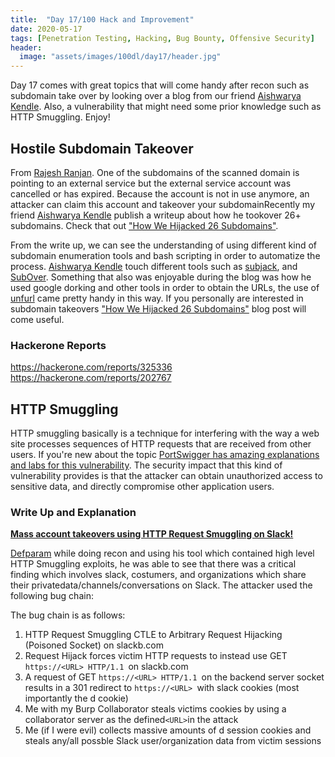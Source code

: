 ```yaml
---
title:  "Day 17/100 Hack and Improvement"
date: 2020-05-17
tags: [Penetration Testing, Hacking, Bug Bounty, Offensive Security]
header: 
  image: "assets/images/100dl/day17/header.jpg"
---
```


Day 17 comes with great topics that will come handy after recon such as subdomain take over by looking over a blog from our friend [Aishwarya Kendle](https://twitter.com/aish_kendle). Also, a vulnerability that might need some prior knowledge such as HTTP Smuggling. Enjoy!

## Hostile Subdomain Takeover

From [Rajesh Ranjan](https://twitter.com/eh_rajesh). One of the subdomains of the scanned domain is pointing to an external service but the external service account was cancelled or has expired. Because the account is not in use anymore, an attacker can claim this account and takeover your subdomainRecently my friend [Aishwarya Kendle](https://twitter.com/aish_kendle) publish a writeup about how he tookover 26+ subdomains. Check that out ["How We Hijacked 26 Subdomains"](https://medium.com/@aishwaryakendle/how-we-hijacked-26-subdomains-9c05c94c7049).

From the write up, we can see the understanding of using different kind of subdomain enumeration tools and bash scripting in order to automatize the process. [Aishwarya Kendle](https://twitter.com/aish_kendle) touch different tools such as [subjack](https://github.com/haccer/subjack), and [SubOver](https://github.com/Ice3man543/SubOver). Something that also was enjoyable during the blog was how he used google dorking and other tools in order to obtain the URLs, the use of [unfurl](https://github.com/tomnomnom/unfurl) came pretty handy in this way. If you personally are interested in subdomain takeovers ["How We Hijacked 26 Subdomains"](https://medium.com/@aishwaryakendle/how-we-hijacked-26-subdomains-9c05c94c7049) blog post will come useful. 

### Hackerone Reports
https://hackerone.com/reports/325336
https://hackerone.com/reports/202767


## HTTP Smuggling

HTTP smuggling basically is a technique for interfering with the way a web site processes sequences of HTTP requests that are received from other users. If you're new about the topic [PortSwigger has amazing explanations and labs for this vulnerability](https://portswigger.net/web-security/request-smuggling). The security impact that this kind of vulnerability provides is that the attacker can obtain unauthorized access to sensitive data, and directly compromise other application users.

### Write Up and Explanation

[**Mass account takeovers using HTTP Request Smuggling on Slack!**](https://hackerone.com/reports/737140)

[Defparam](https://twitter.com/defparam) while doing recon and using his tool which contained high level HTTP Smuggling exploits, he was able to see that there was a critical finding which involves slack, costumers, and organizations which share their  privatedata/channels/conversations on Slack. The attacker used the following bug chain:

The bug chain is as follows:

1. HTTP Request Smuggling CTLE to Arbitrary Request Hijacking (Poisoned Socket) on slackb.com
2. Request Hijack forces victim HTTP requests to instead use GET ```https://<URL> HTTP/1.1 ```on slackb.com
3. A request of GET ```https://<URL> HTTP/1.1 ```on the backend server socket results in a 301 redirect to ```https://<URL> ```with slack cookies (most importantly the d cookie)
4. Me with my Burp Collaborator steals victims cookies by using a collaborator server as the defined``` <URL> ```in the attack
5. Me (if I were evil) collects massive amounts of d session cookies and steals any/all possble Slack user/organization data from victim sessions



